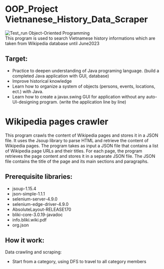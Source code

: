 # OOP_Project Vietnanese_History_Data_Scraper
![Test_run](https://github.com/da0ran9e/Data_Crawler_OOP_Project/assets/98570451/4d210e41-7888-4c03-b064-584ecd23df56)
Object-Oriented Programming <br />
This program is used to search Vietnamese history informations which are taken from Wikipedia database until June2023
## Target:
- Practice to deepen understanding of Java programing language. (build a completed Java application with GUI, database)
- Improve historical knowledge
- Learn how to organize a system of objects (persons, events, locations, ect.) with Java.
- Learn how to create a javax.swing GUI for application without any auto-UI-designing program. (write the application line by line) 
# Wikipedia pages crawler
This program crawls the content of Wikipedia pages and stores it in a JSON file. It uses the Jsoup library to parse HTML and retrieve the content of Wikipedia pages. The program takes as input a JSON file that contains a list of Wikipedia page URLs and their titles. For each page, the program retrieves the page content and stores it in a separate JSON file. The JSON file contains the title of the page and its main sections and paragraphs.
## Prerequisite libraries:
- jsoup-1.15.4
- json-simple-1.1.1
- selenium-server-4.9.0
- selenium-edge-driver-4.9.0
- AbsoluteLayout-RELEASE170
- bliki-core-3.0.19-javadoc
- info.bliki.wiki.pdf
- org.json
## How it work:
Data crawling and scraping: <br/>
- Start from a category, using DFS to travel to all category members
